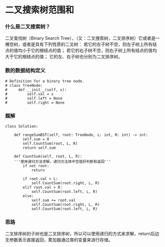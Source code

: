 # 二叉搜索树范围和

### 什么是二叉搜索树？
二叉查找树（Binary Search Tree），（又：二叉搜索树，二叉排序树）它或者是一棵空树，或者是具有下列性质的二叉树： 若它的左子树不空，则左子树上所有结点的值均小于它的根结点的值； 若它的右子树不空，则右子树上所有结点的值均大于它的根结点的值； 它的左、右子树也分别为二叉排序树。

### 数的数据结构定义
```
# Definition for a binary tree node.
# class TreeNode:
#     def __init__(self, x):
#         self.val = x
#         self.left = None
#         self.right = None
```

### 题解
```
class Solution:

    def rangeSumBST(self, root: TreeNode, L: int, R: int) -> int:
        self.sum = 0
        self.CountSum(root, L, R)
        return self.sum

    def CountSum(self, root, L, R):
    '''使用递归方法求解，递归方法体中空值好判断和返回'''
        if not root:
            return
        
        if root.val < L:
            self.CountSum(root.right, L, R)
        elif root.val > R:
            self.CountSum(root.left, L, R)
        else:
            self.sum += root.val
            self.CountSum(root.right, L, R)
            self.CountSum(root.left, L, R)
```

### 思路
二叉排序树的子树也是二叉排序树，所以可以使用递归的方式来求解，return后边无参数表示直接返回，累加器通过类的变量来进行存储。
